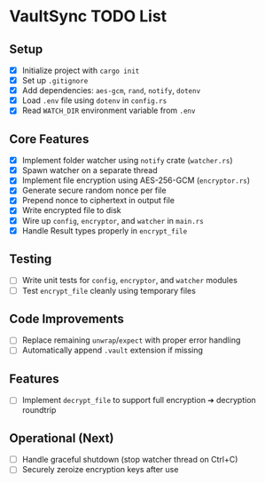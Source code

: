 # VaultSync TODO List

## Setup

- [x] Initialize project with `cargo init`
- [x] Set up `.gitignore`
- [x] Add dependencies: `aes-gcm`, `rand`, `notify`, `dotenv`
- [x] Load `.env` file using `dotenv` in `config.rs`
- [x] Read `WATCH_DIR` environment variable from `.env`

## Core Features

- [x] Implement folder watcher using `notify` crate (`watcher.rs`)
- [x] Spawn watcher on a separate thread
- [x] Implement file encryption using AES-256-GCM (`encryptor.rs`)
- [x] Generate secure random nonce per file
- [x] Prepend nonce to ciphertext in output file
- [x] Write encrypted file to disk
- [x] Wire up `config`, `encryptor`, and `watcher` in `main.rs`
- [x] Handle Result types properly in `encrypt_file`

## Testing

- [ ] Write unit tests for `config`, `encryptor`, and `watcher` modules
- [ ] Test `encrypt_file` cleanly using temporary files

## Code Improvements

- [ ] Replace remaining `unwrap`/`expect` with proper error handling
- [ ] Automatically append `.vault` extension if missing

## Features

- [ ] Implement `decrypt_file` to support full encryption ➔ decryption roundtrip

## Operational (Next)

- [ ] Handle graceful shutdown (stop watcher thread on Ctrl+C)
- [ ] Securely zeroize encryption keys after use
